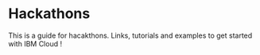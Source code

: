 


# Hackathons

This is a guide for hacakthons. 
Links, tutorials and examples to get started with IBM Cloud !